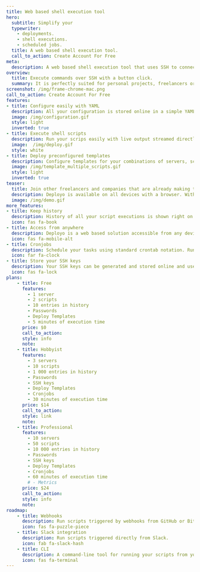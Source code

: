 ```yaml
---
title: Web based shell execution tool
hero:
  subtitle: Simplify your
  typewriter:
    - deployments.
    - shell executions.
    - scheduled jobs.
  title: A web based shell execution tool.
  call_to_action: Create Account For Free
meta:
  description: A web based shell execution tool that uses SSH to connect to your servers. Simplify your deployments or remote shell executions.
overview:
  title: Execute commands over SSH with a button click.
  summary: It is perfectly suited for personal projects, freelancers or small companies looking to speed up their remote tasks.
screenshot: /img/frame-chrome-mac.png
call_to_action: Create Account For Free
features:
- title: Configure easily with YAML
  description: All your configuration is stored online in a simple YAML file. Easily edit with syntax highlighting.
  image: /img/configuration.gif
  style: light
  inverted: true
- title: Execute shell scripts
  description: Run your scrips easily with live output streamed directly from your server. You can configure multiple servers and multiple scripts.
  image:  /img/deploy.gif
  style: white
- title: Deploy preconfigured templates
  description: Configure templates for your combinations of servers, scripts and variables that you execute most often.
  image: /img/template_multiple_scripts.gif
  style: light
  inverted: true
teaser:
  title: Join other freelancers and companies that are already making their life simpler.
  description: Deployo is available on all devices with a browser. With your configuration safely stored online you are able to deploy your software or setup servers easily and conveniently.
  image: /img/demo.gif
more_features:
- title: Keep history
  description: History of all your script executions is shown right on your dashboard. You can access old executions and execute again the same script with same parameters with ease.
  icon: fas fa-book
- title: Access from anywhere
  description: Deployo is a web based solution accessible from any device with a browser. So desktop, tablet or mobile, it is at your fingertips.
  icon: fas fa-mobile-alt
- title: Cronjobs
  description: Schedule your tasks using standard crontab notation. Run your scripts in configured intervals. You can see cronjobs in history and preview the output like with any other execution.
  icon: far fa-clock
- title: Store your SSH keys
  description: Your SSH keys can be generated and stored online and used everytime you acces your server. Have a private key already? Just upload it!
  icon: fas fa-lock
plans:
    - title: Free
      features:
        - 1 server
        - 2 scripts
        - 10 entries in history
        - Passwords
        - Deploy Templates
        - 5 minutes of execution time
      price: $0
      call_to_action: 
      style: info
      note: 
    - title: Hobbyist
      features:
        - 3 servers
        - 10 scripts
        - 1 000 entries in history
        - Passwords
        - SSH keys
        - Deploy Templates
        - Cronjobs
        - 30 minutes of execution time
      price: $14
      call_to_action: 
      style: link
      note: 
    - title: Professional
      features:
        - 10 servers
        - 50 scripts
        - 10 000 entries in history
        - Passwords
        - SSH keys
        - Deploy Templates
        - Cronjobs
        - 60 minutes of execution time
        # - Metrics
      price: $24
      call_to_action: 
      style: info
      note: 
roadmap:
    - title: Webhooks
      description: Run scripts triggered by webhooks from GitHub or Bitbucket.
      icon: fas fa-puzzle-piece
    - title: Slack integration
      description: Run scripts triggered directly from Slack.
      icon: fab fa-slack-hash
    - title: CLI
      description: A command-line tool for running your scripts from your terminal.
      icon: fas fa-terminal
---
```

